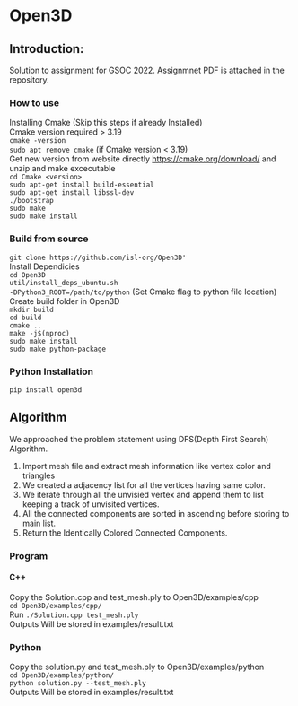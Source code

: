 # Open3D

## Introduction:  
Solution to assignment for GSOC 2022. Assignmnet PDF is attached in the repository.  

### How to use  
Installing Cmake (Skip this steps if already Installed)  
Cmake version required > 3.19  
`cmake -version`  
`sudo apt remove cmake` (if Cmake version < 3.19)  
Get new version from website directly https://cmake.org/download/ and unzip and make excecutable  
`cd Cmake <version>`  
`sudo apt-get install build-essential`  
`sudo apt-get install libssl-dev`  
`./bootstrap`  
`sudo make`  
`sudo make install`  

### Build from source  
`git clone https://github.com/isl-org/Open3D'`  
Install Dependicies  
`cd Open3D`  
`util/install_deps_ubuntu.sh`  
`-DPython3_ROOT=/path/to/python`  (Set Cmake flag to python file location)  
Create build folder in Open3D  
`mkdir build`  
`cd build`  
`cmake ..`  
`make -j$(nproc)`  
`sudo make install`  
`sudo make python-package`  
### Python Installation 
`pip install open3d`  


## Algorithm  
We approached the problem statement using DFS(Depth First Search) Algorithm.  
1. Import mesh file and extract mesh information like vertex color and triangles 
2. We created a adjacency list for all the vertices having same color. 
3. We iterate through all the unvisied vertex and append them to list keeping a track of unvisited vertices.
4. All the connected components are sorted in ascending before storing to main list. 
5. Return the Identically Colored Connected Components. 


### Program 
#### C++
Copy the Solution.cpp and test_mesh.ply to Open3D/examples/cpp  
`cd Open3D/examples/cpp/`  
Run `./Solution.cpp test_mesh.ply`  
Outputs Will be stored in examples/result.txt
### Python 
Copy the solution.py and test_mesh.ply to Open3D/examples/python   
`cd Open3D/examples/python/`  
`python solution.py --test_mesh.ply`  
Outputs Will be stored in examples/result.txt
